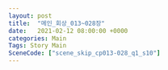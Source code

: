 ```yaml
---
layout: post
title:  "메인_회상_013~028장"
date:   2021-02-12 08:00:00 +0000
categories: Main
Tags: Story Main
SceneCode: ["scene_skip_cp013-028_q1_s10"]
---
```

